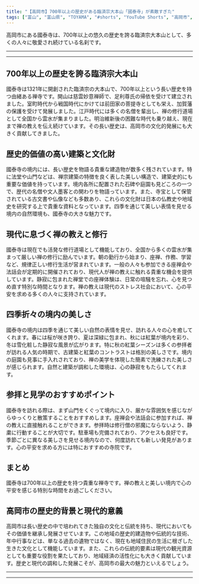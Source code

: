 ```yaml
---
title: "【高岡市】700年以上の歴史がある臨済宗大本山「國泰寺」が素敵すぎた"
tags: ["富山", "富山県", "TOYAMA", "#shorts", "YouTube Shorts", "高岡市", "高岡観光", "雨晴海岸", "国宝瑞龍寺", "神社仏閣", "パワースポット", "歴史", "文化財", "富山観光", "富山旅行", "北陸観光", "日本海", "立山黒部", "動画", "ショート動画", "富山県の観光スポット", "富山県でおすすめの場所", "富山県の名所", "富山県の見どころ", "富山県のグルメ", "富山県の文化", "富山県の自然", "富山県のイベント"]
---
```


高岡市にある國泰寺は、700年以上の悠久の歴史を誇る臨済宗大本山として、多くの人々に敬愛され続けている名刹です。

---

<!-- 🎥 YouTube動画埋め込み -->
<!-- No YouTube URL provided -->

---

## 700年以上の歴史を誇る臨済宗大本山

國泰寺は1321年に開創された臨済宗の大本山で、700年以上という長い歴史を持つ由緒ある禅寺です。開山は慈雲妙意禅師で、足利尊氏の帰依を受けて建立されました。室町時代から戦国時代にかけては前田家の菩提寺としても栄え、加賀藩の保護を受けて発展しました。江戸時代には多くの名僧を輩出し、禅の修行道場として全国から雲水が集まりました。明治維新後の困難な時代も乗り越え、現在まで禅の教えを伝え続けています。その長い歴史は、高岡市の文化的発展にも大きく貢献してきました。

## 歴史的価値の高い建築と文化財

國泰寺の境内には、長い歴史を物語る貴重な建造物が数多く残されています。特に法堂や山門などは、禅宗建築の特徴を良く表した美しい構造で、建築史的にも重要な価値を持っています。境内各所に配置された石碑や庭園も見どころの一つで、歴代の名僧や文人墨客との関わりを物語っています。また、寺宝として保管されている古文書や仏像なども多数あり、これらの文化財は日本の仏教史や地域史を研究する上で貴重な資料となっています。四季を通じて美しい表情を見せる境内の自然環境も、國泰寺の大きな魅力です。

## 現代に息づく禅の教えと修行

國泰寺は現在でも活発な修行道場として機能しており、全国から多くの雲水が集まって厳しい禅の修行に励んでいます。朝の勤行から始まり、座禅、作務、学習など、規律正しい修行生活が営まれています。一般の人々も参加できる座禅会や法話会が定期的に開催されており、現代人が禅の教えに触れる貴重な機会を提供しています。静寂に包まれた禅堂での座禅体験は、日常の喧騒を忘れ、心を見つめ直す特別な時間となります。禅の教えは現代のストレス社会において、心の平安を求める多くの人々に支持されています。

## 四季折々の境内の美しさ

國泰寺の境内は四季を通じて美しい自然の表情を見せ、訪れる人々の心を癒してくれます。春には桜が咲き誇り、夏は深緑に包まれ、秋には紅葉が境内を彩り、冬は雪化粧した静寂な風景が広がります。特に秋の紅葉シーズンは多くの参拝者が訪れる人気の時期で、古建築と紅葉のコントラストは格別の美しさです。境内の庭園も見事に手入れされており、禅の美学を体現した簡素で洗練された美しさが感じられます。自然と建築が調和した環境は、心の静寂をもたらしてくれます。

## 参拝と見学のおすすめポイント

國泰寺を訪れる際は、まず山門をくぐって境内に入り、厳かな雰囲気を感じながらゆっくりと散策することをおすすめします。座禅会や法話会に参加すれば、禅の教えに直接触れることができます。参拝時は修行僧の邪魔にならないよう、静粛に行動することが大切です。駐車場も完備されており、アクセスも良好です。季節ごとに異なる美しさを見せる境内なので、何度訪れても新しい発見があります。心の平安を求める方には特におすすめの寺院です。

## まとめ

國泰寺は700年以上の歴史を持つ貴重な禅寺です。禅の教えと美しい境内で心の平安を感じる特別な時間をお過ごしください。

## 高岡市の歴史的背景と現代的意義

高岡市は長い歴史の中で培われてきた独自の文化と伝統を持ち、現代においてもその価値を継承し発展させています。この地域の歴史的建造物や伝統的な技術、年中行事などは、単なる過去の遺物ではなく、現在も地域住民の生活に根ざした生きた文化として機能しています。また、これらの伝統的要素は現代の観光資源としても重要な役割を果たしており、地域経済の活性化にも大きく貢献しています。歴史と現代の調和した発展こそが、高岡市の最大の魅力といえるでしょう。

---

<!-- 🗺 Googleマップ（自動表示: page.tsxで地域名から自動生成） -->

<!-- 📍 宿泊リンク（自動表示: page.tsxで地域別リンクを自動生成）
     - タイトルから地域名を抽出
     - JTB / 楽天トラベル / じゃらん / 一休.com 対応
     - 環境変数でプロバイダー切替可能
-->

<!-- 📚 関連記事（自動表示: page.tsxで同カテゴリから2件自動選択） -->

<!-- 🏷️ タグ（自動表示: page.tsxで記事最下部に自動配置） -->

---

<!--
【記事文字数ルール】
- 基本文字数: 最低1000文字以上
- 推奨文字数: 1000〜1500文字（スマホ読みやすさ最優先）
- 上限なし: 情報量的に必要な場合は1500文字や2000文字を超えても良い
- 判断基準: 読者にとって価値ある情報を過不足なく提供できる文字数

【記事構成の最終形】
1. タイトル・動画・本文
2. まとめ
3. Googleマップ（見出しなし、マップのみ自動表示）
4. **宿泊リンク（地域別自動生成）** ← 2025年10月7日追加
5. 関連記事（H3、同カテゴリから2件自動選択）
6. タグ（記事最下部に自動表示）
7. ナビゲーションボタン

【宿泊リンクシステム仕様】
- タイトルから地域名を自動抽出（【〇〇市】形式優先）
- 北陸地方地域辞書: 富山/石川/福井の主要都市対応
- 対応プロバイダー: JTB（既定）/ 楽天トラベル / じゃらん / 一休.com
- 環境変数で切替: NEXT_PUBLIC_DEFAULT_TRAVEL_PROVIDER
- URLテンプレート: 地域名自動エンコード + アフィリエイトID挿入
- 配置位置: Googleマップ直後、関連記事より前

【自動生成セクション】
※以下はpage.tsxで自動生成されるため、記事本文には含めない
- Googleマップ: タイトル【】内の地域名から生成
- 宿泊リンク: 地域名抽出 → Deeplink生成 → スタイル適用
- 関連記事: 同カテゴリから2件を自動選択・リンク化
- タグ: 記事データから最下部に自動配置

【削除済みセクション】
※アクセス方法・周辺情報・公式リンクセクションは不要（2025年10月5日削除）

【AdSense・アフィリエイト】
- Google AdSense: 全ページ自動読み込み（layout.tsx）
- アフィリエイトスクリプト: AffilScript（layout.tsx）
- data-affil属性での動的リンク変換機能あり（現在は宿泊リンクで代替）

【最終更新】2025年10月7日 - 地域別宿泊リンク自動生成システム実装
-->

